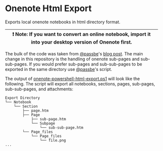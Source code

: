 # Onenote Html Export
Exports local onenote notebooks in html directory format.

| :exclamation:  Note: If you want to convert an online notebook, import it into your desktop version of Onenote first. |
|---------------------------------------------------------------------------------------------------------------------------------------------------------------------|

The bulk of the code was taken from [@passbe](https://github.com/passbe)'s [blog post](https://passbe.com/2019/08/01/bulk-export-onenote-2013-2016-pages-as-html/).
The main change in this repository is the handling of onenote sub-pages and sub-sub-pages. If you would prefer sub-pages and sub-sub-pages to be exported in the same directory use [@passbe](https://github.com/passbe)'s script.

The output of [onenote-powershell-html-export.ps1](onenote-powershell-html-export.ps1) will look like the following. The script will export all notebooks, sections, pages, sub-pages, sub-sub-pages, and attachments:

```
Export Directory
└── Notebook
    └── Section
        ├── page.htm
        ├── Page
            ├── sub-page.htm
            └── Subpage
                └── sub-sub-page.htm
        └── Page_files
            └── Page_files
                └── file.png
...
```
